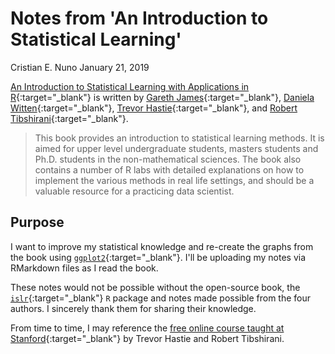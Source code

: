 Notes from 'An Introduction to Statistical Learning'
================
Cristian E. Nuno
January 21, 2019

[An Introduction to Statistical Learning with Applications in R](http://www-bcf.usc.edu/~gareth/ISL/){:target="\_blank"} is written by [Gareth James](http://www-bcf.usc.edu/~gareth/bio.html){:target="\_blank"}, [Daniela Witten](https://en.wikipedia.org/wiki/Daniela_Witten){:target="\_blank"}, [Trevor Hastie](https://en.wikipedia.org/wiki/Trevor_Hastie){:target="\_blank"}, and [Robert Tibshirani](https://en.wikipedia.org/wiki/Robert_Tibshirani){:target="\_blank"}.

> This book provides an introduction to statistical learning methods. It is aimed for upper level undergraduate students, masters students and Ph.D. students in the non-mathematical sciences. The book also contains a number of R labs with detailed explanations on how to implement the various methods in real life settings, and should be a valuable resource for a practicing data scientist.

Purpose
-------

I want to improve my statistical knowledge and re-create the graphs from the book using [`ggplot2`](https://ggplot2.tidyverse.org/){:target="\_blank"}. I'll be uploading my notes via RMarkdown files as I read the book.

These notes would not be possible without the open-source book, the [`islr`](https://cran.r-project.org/web/packages/ISLR/index.html){:target="\_blank"} `R` package and notes made possible from the four authors. I sincerely thank them for sharing their knowledge.

From time to time, I may reference the [free online course taught at Stanford](https://lagunita.stanford.edu/courses/HumanitiesSciences/StatLearning/Winter2016/about){:target="\_blank"} by Trevor Hastie and Robert Tibshirani.
